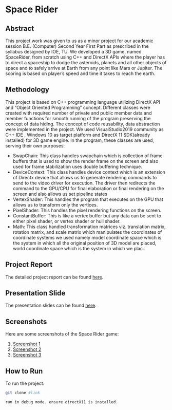 # Space Rider

## Abstract
This project work was given to us as a minor project for our academic session B.E. (Computer) Second Year First Part as prescribed in the syllabus designed by IOE, TU. We developed a 3D game, named SpaceRider, from scratch using C++ and DirectX APIs where the player has to direct a spaceship to dodge the asteroids, planets and all other objects of space and to safely arrive at Earth from any point like Mars or Jupiter. The scoring is based on player’s speed and time it takes to reach the earth.

## Methodology
This project is based on C++ programming language utilizing DirectX API and “Object Oriented Programming” concept. Different classes were created with required number of private and public member data and member functions for smooth running of the program preserving the concept of data hiding. The concept of code reusability, data abstraction were implemented in the project.
We used VisualStudio2019 community as C++ IDE , Windows 10 as target platform and DirectX 11 SDK(already installed) for 3D game engine.
In the program, these classes are used, serving their own purposes:
- SwapChain: This class handles swapchain which is collection of frame buffers that is used to show the render frame on the screen and also used for frame stabilization uses double buffering technique.
- DeviceContext: This class handles device context which is an extension of Directx device that allows us to generate rendering commands to send to the video driver for execution. The driver then redirects the command to the GPU/CPU for final elaboration or final rendering on the screen and also allows us set pipeline states
- VertexShader: This handles the program that executes on the GPU that allows us to transform only the vertices.
- PixelShader: This handles the pixel rendering functions on the screen.
- ConstantBuffer: This is like a vertex buffer but any data can be sent to either pixel shader, or vertex shader or hull shader.
- Math: This class handled transformation matrices viz. translation matrix, rotation matrix, and scale matrix which manipulates the coordinates of coordinate systems we used namely model coordinate space which is the system in which all the original position of 3D model are placed, world coordinate space which is the system in which we plac..

## Project Report
The detailed project report can be found [here](https://github.com/99-NinetyNine/3D-game-Engine-Graphics/blob/main/OOP_Final_Report.pdf).

## Presentation Slide
The presentation slides can be found [here](https://github.com/99-NinetyNine/3D-game-Engine-Graphics/blob/main/OOP%20Presentation.pptx).

## Screenshots
Here are some screenshots of the Space Rider game:

1. [Screenshot 1](https://github.com/99-NinetyNine/3D-game-Engine-Graphics/blob/main/a.png)
2. [Screenshot 2](https://github.com/99-NinetyNine/3D-game-Engine-Graphics/blob/main/b.png)
3. [Screenshot 3](https://github.com/99-NinetyNine/3D-game-Engine-Graphics/blob/main/c.png)

## How to Run
To run the project:
```bash
git clone #link
```
```bash
run in debug mode. ensure directX11 is installed.
```
